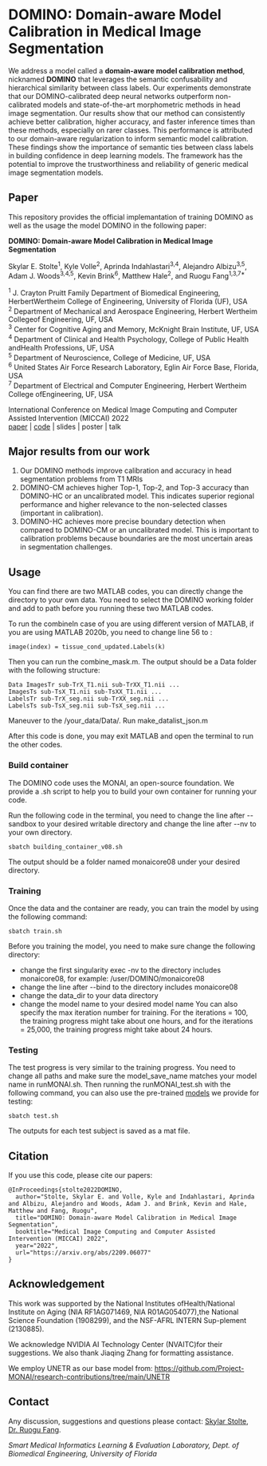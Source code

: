 # DOMINO: Domain-aware Model Calibration in Medical Image Segmentation
We address a model called a **domain-aware model calibration method**, nicknamed **DOMINO** that leverages the semantic confusability and hierarchical similarity between class labels. Our experiments demonstrate that our DOMINO-calibrated deep neural networks outperform non-calibrated models and state-of-the-art morphometric methods in head image segmentation. Our results show that our method can consistently achieve better calibration, higher accuracy, and faster inference times than these methods, especially on rarer classes. This performance is attributed to our domain-aware regularization to inform semantic model calibration. These findings show the importance of semantic ties between class labels in building confidence in deep learning models. The framework has the potential to improve the trustworthiness and reliability of generic medical image segmentation models.

## Paper
This repository provides the official implemantation of training DOMINO as well as the usage the model DOMINO in the following paper:

**DOMINO: Domain-aware Model Calibration in Medical Image Segmentation**

Skylar E. Stolte<sup>1</sup>, Kyle Volle<sup>2</sup>, Aprinda Indahlastari<sup>3,4</sup>, Alejandro Albizu<sup>3,5</sup>, Adam J. Woods<sup>3,4,5</sup>, Kevin Brink<sup>6</sup>, Matthew Hale<sup>2</sup>, and Ruogu Fang<sup>1,3,7*</sup>

<sup>1</sup> J. Crayton Pruitt Family Department of Biomedical Engineering, HerbertWertheim College of Engineering, University of Florida (UF), USA<br>
<sup>2</sup> Department of Mechanical and Aerospace Engineering, Herbert Wertheim Collegeof Engineering, UF, USA<br>
<sup>3</sup> Center for Cognitive Aging and Memory, McKnight Brain Institute, UF, USA<br>
<sup>4</sup> Department of Clinical and Health Psychology, College of Public Health andHealth Professions, UF, USA<br>
<sup>5</sup> Department of Neuroscience, College of Medicine, UF, USA<br>
<sup>6</sup> United States Air Force Research Laboratory, Eglin Air Force Base, Florida, USA<br>
<sup>7</sup> Department of Electrical and Computer Engineering, Herbert Wertheim College ofEngineering, UF, USA<br>

International Conference on Medical Image Computing and Computer Assisted Intervention (MICCAI) 2022<br>
[paper](https://arxiv.org/abs/2209.06077) | [code](https://github.com/lab-smile/DOMINO) | slides | poster | talk 

## Major results from our work

1. Our DOMINO methods improve calibration and accuracy in head segmentation problems from T1 MRIs
2. DOMINO-CM achieves higher Top-1, Top-2, and Top-3 accuracy than DOMINO-HC or an uncalibrated model. This indicates superior regional performance and higher relevance to the non-selected classes (important in calibration).
3. DOMINO-HC achieves more precise boundary detection when compared to DOMINO-CM or an uncalibrated model. This is important to calibration problems because boundaries are the most uncertain areas in segmentation challenges.


## Usage
You can find there are two MATLAB codes, you can directly change the directory to your own data. You need to select the DOMINO working folder and add to path before you running these two MATLAB codes. 

To run the combineIn case of you are using different version of MATLAB, if you are using MATLAB 2020b, you need to change line 56 to :
```
image(index) = tissue_cond_updated.Labels(k)
```
Then you can run the combine_mask.m. The output should be a Data folder with the following structure: 
```
Data ImagesTr sub-TrX_T1.nii sub-TrXX_T1.nii ... 
ImagesTs sub-TsX_T1.nii sub-TsXX_T1.nii ...
LabelsTr sub-TrX_seg.nii sub-TrXX_seg.nii ...
LabelsTs sub-TsX_seg.nii sub-TsX_seg.nii ...
```
Maneuver to the /your_data/Data/. Run make_datalist_json.m

After this code is done, you may exit MATLAB and open the terminal to run the other codes.

### Build container
The DOMINO code uses the MONAI, an open-source foundation. We provide a .sh script to help you to build your own container for running your code.

Run the following code in the terminal, you need to change the line after --sandbox to your desired writable directory and change the line after --nv to your own directory.
```
sbatch building_container_v08.sh
```

The output should be a folder named monaicore08 under your desired directory.

### Training
Once the data and the container are ready, you can train the model by using the following command:
```
sbatch train.sh
```
Before you training the model, you need to make sure change the following directory:
- change the first singularity exec -nv to the directory includes monaicore08, for example: /user/DOMINO/monaicore08
- change the line after --bind to the directory includes monaicore08
- change the data_dir to your data directory
- change the model name to your desired model name
You can also specify the max iteration number for training. For the iterations = 100, the training progress might take about one hours, and for the iterations = 25,000, the training progress might take about 24 hours. 

### Testing
The test progress is very similar to the training progress. You need to change all paths and make sure the model_save_name matches your model name in runMONAI.sh. Then running the runMONAI_test.sh with the following command, you can also use the pre-trained [models](/models) we provide for testing:
```
sbatch test.sh
```
The outputs for each test subject is saved as a mat file.

## Citation
If you use this code, please cite our papers:
```
@InProceedings{stolte2022DOMINO,
  author="Stolte, Skylar E. and Volle, Kyle and Indahlastari, Aprinda and Albizu, Alejandro and Woods, Adam J. and Brink, Kevin and Hale, Matthew and Fang, Ruogu",
  title="DOMINO: Domain-aware Model Calibration in Medical Image Segmentation",
  booktitle="Medical Image Computing and Computer Assisted Intervention (MICCAI) 2022",
  year="2022",
  url="https://arxiv.org/abs/2209.06077"
}
```
## Acknowledgement

This work was supported by the National Institutes ofHealth/National Institute on Aging (NIA RF1AG071469, NIA R01AG054077),the National Science Foundation (1908299), and the NSF-AFRL INTERN Sup-plement (2130885). 

We acknowledge NVIDIA AI Technology Center (NVAITC)for their suggestions. We also thank Jiaqing Zhang for formatting assistance.

We employ UNETR as our base model from:
https://github.com/Project-MONAI/research-contributions/tree/main/UNETR
## Contact
Any discussion, suggestions and questions please contact: [Skylar Stolte](mailto:skylastolte4444@ufl.edu), [Dr. Ruogu Fang](mailto:ruogu.fang@bme.ufl.edu).

*Smart Medical Informatics Learning & Evaluation Laboratory, Dept. of Biomedical Engineering, University of Florida*
